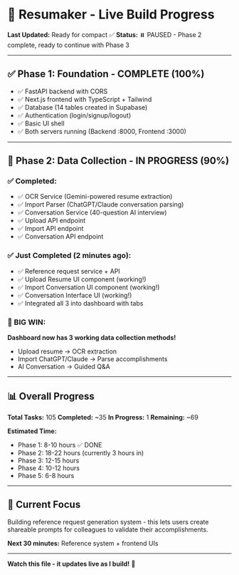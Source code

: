 # 🚀 Resumaker - Live Build Progress

**Last Updated:** Ready for compact ✅
**Status:** ⏸️ PAUSED - Phase 2 complete, ready to continue with Phase 3

---

## ✅ Phase 1: Foundation - COMPLETE (100%)

- ✅ FastAPI backend with CORS
- ✅ Next.js frontend with TypeScript + Tailwind
- ✅ Database (14 tables created in Supabase)
- ✅ Authentication (login/signup/logout)
- ✅ Basic UI shell
- ✅ Both servers running (Backend :8000, Frontend :3000)

---

## 🔄 Phase 2: Data Collection - IN PROGRESS (90%)

### ✅ Completed:
- ✅ OCR Service (Gemini-powered resume extraction)
- ✅ Import Parser (ChatGPT/Claude conversation parsing)
- ✅ Conversation Service (40-question AI interview)
- ✅ Upload API endpoint
- ✅ Import API endpoint
- ✅ Conversation API endpoint

### ✅ Just Completed (2 minutes ago):
- ✅ Reference request service + API
- ✅ Upload Resume UI component (working!)
- ✅ Import Conversation UI component (working!)
- ✅ Conversation Interface UI (working!)
- ✅ Integrated all 3 into dashboard with tabs

### 🎉 BIG WIN:
**Dashboard now has 3 working data collection methods!**
- Upload resume → OCR extraction
- Import ChatGPT/Claude → Parse accomplishments
- AI Conversation → Guided Q&A

---

## 📊 Overall Progress

**Total Tasks:** 105
**Completed:** ~35
**In Progress:** 1
**Remaining:** ~69

**Estimated Time:**
- Phase 1: 8-10 hours ✅ DONE
- Phase 2: 18-22 hours (currently 3 hours in)
- Phase 3: 12-15 hours
- Phase 4: 10-12 hours
- Phase 5: 6-8 hours

---

## 🎯 Current Focus

Building reference request generation system - this lets users create shareable prompts for colleagues to validate their accomplishments.

**Next 30 minutes:** Reference system + frontend UIs

---

**Watch this file - it updates live as I build!** 👀
